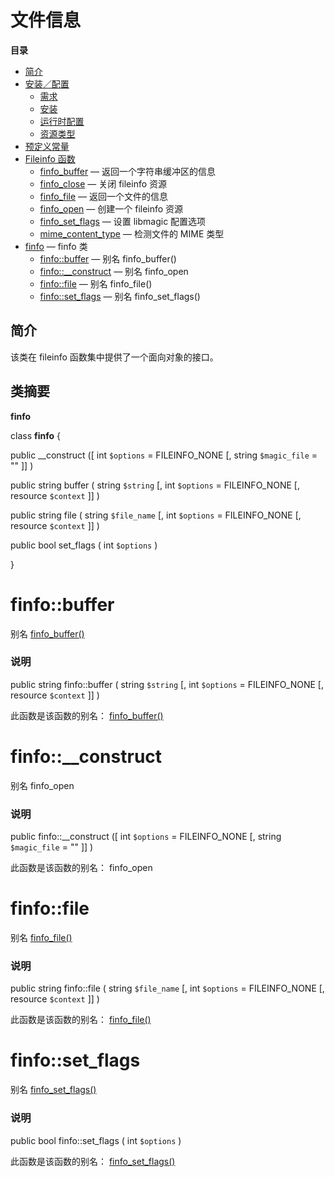 文件信息
========

**目录**

-   [简介](/intro/fileinfo.html)
-   [安装／配置](/fileinfo/setup.html)
    -   [需求](/fileinfo/setup.html#需求)
    -   [安装](/fileinfo/setup.html#安装)
    -   [运行时配置](/fileinfo/setup.html#运行时配置)
    -   [资源类型](/fileinfo/setup.html#资源类型)
-   [预定义常量](/fileinfo/constants.html)
-   [Fileinfo 函数](/ref/fileinfo.html)
    -   [finfo\_buffer](/ref/fileinfo.html#finfo_buffer) —
        返回一个字符串缓冲区的信息
    -   [finfo\_close](/ref/fileinfo.html#finfo_close) — 关闭 fileinfo
        资源
    -   [finfo\_file](/ref/fileinfo.html#finfo_file) —
        返回一个文件的信息
    -   [finfo\_open](/ref/fileinfo.html#finfo_open) — 创建一个 fileinfo
        资源
    -   [finfo\_set\_flags](/ref/fileinfo.html#finfo_set_flags) — 设置
        libmagic 配置选项
    -   [mime\_content\_type](/ref/fileinfo.html#mime_content_type) —
        检测文件的 MIME 类型
-   [finfo](/class/finfo.html) — finfo 类
    -   [finfo::buffer](/class/finfo.html#finfo::buffer) — 别名
        finfo\_buffer()
    -   [finfo::\_\_construct](/class/finfo.html#finfo::__construct) —
        别名 finfo\_open
    -   [finfo::file](/class/finfo.html#finfo::file) — 别名
        finfo\_file()
    -   [finfo::set\_flags](/class/finfo.html#finfo::set_flags) — 别名
        finfo\_set\_flags()

简介
----

该类在 fileinfo 函数集中提供了一个面向对象的接口。

类摘要
------

**finfo**

<span class="ooclass"> class **finfo** </span> {

<span class="modifier">public</span> <span
class="methodname">\_\_construct</span> (\[ <span
class="methodparam"><span class="type">int</span> `$options`<span
class="initializer"> = FILEINFO\_NONE</span></span> \[, <span
class="methodparam"><span class="type">string</span> `$magic_file`<span
class="initializer"> = ""</span></span> \]\] )

<span class="modifier">public</span> <span class="type">string</span>
<span class="methodname">buffer</span> ( <span class="methodparam"><span
class="type">string</span> `$string`</span> \[, <span
class="methodparam"><span class="type">int</span> `$options`<span
class="initializer"> = FILEINFO\_NONE</span></span> \[, <span
class="methodparam"><span class="type">resource</span> `$context`</span>
\]\] )

<span class="modifier">public</span> <span class="type">string</span>
<span class="methodname">file</span> ( <span class="methodparam"><span
class="type">string</span> `$file_name`</span> \[, <span
class="methodparam"><span class="type">int</span> `$options`<span
class="initializer"> = FILEINFO\_NONE</span></span> \[, <span
class="methodparam"><span class="type">resource</span> `$context`</span>
\]\] )

<span class="modifier">public</span> <span class="type">bool</span>
<span class="methodname">set\_flags</span> ( <span
class="methodparam"><span class="type">int</span> `$options`</span> )

}

finfo::buffer
=============

别名
<a href="/ref/fileinfo.html#finfo_buffer" class="link">finfo_buffer()</a>

### 说明

<span class="modifier">public</span> <span class="type">string</span>
<span class="methodname">finfo::buffer</span> ( <span
class="methodparam"><span class="type">string</span> `$string`</span>
\[, <span class="methodparam"><span class="type">int</span>
`$options`<span class="initializer"> = FILEINFO\_NONE</span></span> \[,
<span class="methodparam"><span class="type">resource</span>
`$context`</span> \]\] )

此函数是该函数的别名：
<a href="/ref/fileinfo.html#finfo_buffer" class="link">finfo_buffer()</a>

finfo::\_\_construct
====================

别名 <span class="function">finfo\_open</span>

### 说明

<span class="modifier">public</span> <span
class="methodname">finfo::\_\_construct</span> (\[ <span
class="methodparam"><span class="type">int</span> `$options`<span
class="initializer"> = FILEINFO\_NONE</span></span> \[, <span
class="methodparam"><span class="type">string</span> `$magic_file`<span
class="initializer"> = ""</span></span> \]\] )

此函数是该函数的别名： <span class="function">finfo\_open</span>

finfo::file
===========

别名
<a href="/ref/fileinfo.html#finfo_file" class="link">finfo_file()</a>

### 说明

<span class="modifier">public</span> <span class="type">string</span>
<span class="methodname">finfo::file</span> ( <span
class="methodparam"><span class="type">string</span> `$file_name`</span>
\[, <span class="methodparam"><span class="type">int</span>
`$options`<span class="initializer"> = FILEINFO\_NONE</span></span> \[,
<span class="methodparam"><span class="type">resource</span>
`$context`</span> \]\] )

此函数是该函数的别名：
<a href="/ref/fileinfo.html#finfo_file" class="link">finfo_file()</a>

finfo::set\_flags
=================

别名
<a href="/ref/fileinfo.html#finfo_set_flags" class="link">finfo_set_flags()</a>

### 说明

<span class="modifier">public</span> <span class="type">bool</span>
<span class="methodname">finfo::set\_flags</span> ( <span
class="methodparam"><span class="type">int</span> `$options`</span> )

此函数是该函数的别名：
<a href="/ref/fileinfo.html#finfo_set_flags" class="link">finfo_set_flags()</a>
